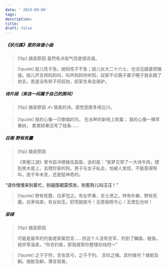 ```yaml
---
date: ' 2024-09-06'
tags: 
description: 
title: 
draft: false
---
```

##### 《状元媒》里的诙谐小曲

>[!tip] 摘录原因
> 虽然有点俗气但是很诙谐。
 
>[!quote]  妞儿性子急，她妈性子不急；妞儿长大二十六七，也没见媒婆把婚提。妞儿开言把妈妈叫，叫声妈妈你听知，奴家不论瘸子聋子瞎子我全跟了他去，若是没有轿子将奴抬，奴家生来会骑驴。
#####  诗片段（来自一间属于自己的房间）

>[!tip] 摘录原因
> ✍️ 很美的诗。感觉民歌多用比兴。

>[!quote]  我的心像一只歌唱的鸟， 在水畔的新枝上筑巢； 我的心像一棵苹果树， 累累硕果压弯了枝条……

#####  召南·野有死麕

>[!tip] 摘录原因
>
>《笑傲江湖》里令狐冲撩拨任盈盈，说的是：“我梦见带了一大块牛肉，摸到黑木崖上，去喂你家的狗。男子与女子私会，怕被人发现，不能惹得狗叫，逾千年未变，还是挺神奇的。
>
“请你慢慢来别着忙，别碰围裙莫慌张，别惹狗儿叫汪汪！”

>[!quote] 野有死麕，白茅包之。有女怀春，吉士诱之。林有朴樕，野有死鹿。白茅纯束，有女如玉。舒⽽脱脱兮！⽆感我帨兮⼼！无使尨也吠！
#####  采绿

>[!tip] 摘录原因
>
>可能是最早的钓鱼佬家属怨言……但这个人没有空军，钓到了鳊鱼、鲢鱼。她非常温柔，“你去钓鱼，那我就帮你整理丝线吧～”

>[!quote] 之⼦于狩，⾔张其弓，之⼦于钓， ⾔纶之绳。其钓维何？维鲂及鱮。维鲂及鱮，薄言观者。 
